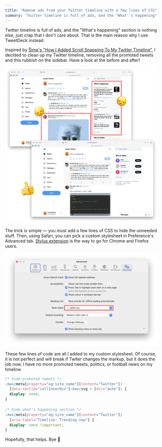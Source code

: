 ```yaml
---
title: "Remove ads from your Twitter timeline with a few lines of CSS"
summary: 'Twitter timeline is full of ads, and the "What''s happening" section is nothing else, just crap that I don''t care about. The trick is simple — you must add a few lines of CSS to hide the unneeded stuff.'
---
```


Twitter timeline is full of ads, and the "What's happening" section is nothing else, just crap that I don't care about. That is the main reason why I use TweetDeck instead.

Inspired by [Šime's "How I Added Scroll Snapping To My Twitter Timeline"](https://css-tricks.com/how-i-added-scroll-snapping-to-my-twitter-timeline/), I decided to clean up my Twitter timeline, removing all the promoted tweets and this rubbish on the sidebar. Have a look at the before and after!

![Twitter timeline before and after adding custom CSS](2022-08-13-1.png)

The trick is simple — you must add a few lines of CSS to hide the unneeded stuff. Then, using Safari, you can pick a custom stylesheet in Preference's Advanced tab. [Stylus extension](https://add0n.com/stylus.html) is the way to go for Chrome and Firefox users.

![Advanced Settings in Safari allow you to specify a custom stylesheet](2022-08-13-2.png)

These few lines of code are all I added to my custom stylesheet. Of course, it is not perfect and will break if Twiter changes the markup, but it does the job now. I have no more promoted tweets, politics, or football news on my timeline.

```css
/* hide promoted tweets */
:has(meta[property="og:site_name"][content="Twitter"])
  [data-testid="cellInnerDiv"]:has(svg + [dir="auto"]) {
  display: none;
}

/* hide what's happening section */
:has(meta[property="og:site_name"][content="Twitter"])
  [aria-label="Timeline: Trending now"] {
  display: none !important;
}
```

Hopefully, that helps. Bye 👋
